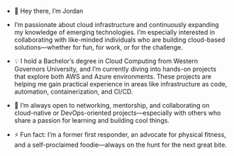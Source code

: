 - 👋 Hey there, I’m Jordan

- I’m passionate about cloud infrastructure and continuously expanding my knowledge of emerging technologies. I’m especially interested in collaborating with like-minded individuals who are building cloud-based solutions—whether for fun, for work, or for the challenge.

- 💡 I hold a Bachelor’s degree in Cloud Computing from Western Governors University, and I’m currently diving into hands-on projects that explore both AWS and Azure environments. These projects are helping me gain practical experience in areas like infrastructure as code, automation, containerization, and CI/CD.

- 🤝 I’m always open to networking, mentorship, and collaborating on cloud-native or DevOps-oriented projects—especially with others who share a passion for learning and building cool things.

- ⚡ Fun fact: I’m a former first responder, an advocate for physical fitness, and a self-proclaimed foodie—always on the hunt for the next great bite.

<!---
JordanSum/JordanSum is a ✨ special ✨ repository because its `README.md` (this file) appears on your GitHub profile.
You can click the Preview link to take a look at your changes.
--->
